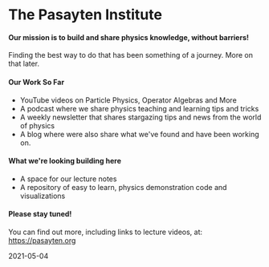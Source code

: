 # The Pasayten Institute
#### Our mission is to build and share physics knowledge, without barriers!
Finding the best way to do that has been something of a journey. More on that later.

#### Our Work So Far
* YouTube videos on Particle Physics, Operator Algebras and More
* A podcast where we share physics teaching and learning tips and tricks
* A weekly newsletter that shares stargazing tips and news from the world of physics
* A blog where were also share what we've found and have been working on.

#### What we're looking building here
* A space for our lecture notes
* A repository of easy to learn, physics demonstration code and visualizations

#### Please stay tuned! 

You can find out more, including links to lecture videos, at: https://pasayten.org

2021-05-04
<!--
**pasayteninstitute/pasayteninstitute** is a ✨ _special_ ✨ repository because its `README.md` (this file) appears on your GitHub profile.

Here are some ideas to get you started:

- 🔭 I’m currently working on ...
- 🌱 I’m currently learning ...
- 👯 I’m looking to collaborate on ...
- 🤔 I’m looking for help with ...
- 💬 Ask me about ...
- 📫 How to reach me: ...
- 😄 Pronouns: ...
- ⚡ Fun fact: ...
-->
